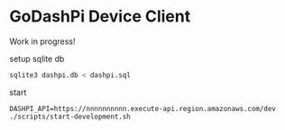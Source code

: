 # GoDashPi Device Client

Work in progress!

setup sqlite db
```Bash
sqlite3 dashpi.db < dashpi.sql
```

start
```
DASHPI_API=https://nnnnnnnnnn.execute-api.region.amazonaws.com/dev ./scripts/start-development.sh
```